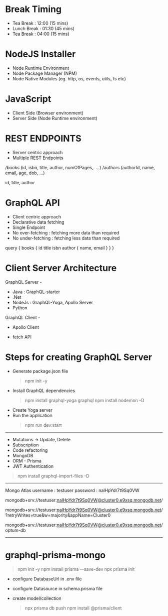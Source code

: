 # Break Timing

- Tea Break : 12:00 (15 mins)
- Lunch Break : 01:30 (45 mins)
- Tea Break : 04:00 (15 mins)

# NodeJS Installer

- Node Runtime Environment
- Node Package Manager (NPM)
- Node Native Modules (eg. http, os, events, utils, fs etc)

# JavaScript

- Client Side (Browser environment)
- Server Side (Node Runtime environment)

# REST ENDPOINTS

- Server centric approach
- Multiple REST Endpoints

/books (id, isbn, title, author, numOfPages,. ...)
/authors (authorId, name, email, age, dob, ...)

id, title, author

# GraphQL API

- Client centric approach
- Declarative data fetching
- Single Endpoint
- No over-fetching : fetching more data than required
- No under-fetching : fetching less data than required

query {
books {
id title isbn
author {
name, email
}
}
}

# Client Server Architecture

GraphQL Server -

- Java : GraphQL-starter
- .Net
- NodeJs : GraphQL-Yoga, Apollo Server
- Python

GraphQL Client -

- Apollo Client

- fetch API

# Steps for creating GraphQL Server

- Generate package.json file
  > npm init -y
- Install GraphQL dependencies
  > npm install graphql-yoga graphql
  > npm install nodemon -D
- Create Yoga server
- Run the application
  > npm run dev:start

---

- Mutations -> Update, Delete
- Subscription
- Code refactoring
- MongoDB
- ORM - Prisma
- JWT Authentication

> npm install graphql-import-files -D

---

Mongo Atlas
username : testuser
password : nalHpYdr7t9Sq0VW

mongodb+srv://testuser:nalHpYdr7t9Sq0VW@cluster0.e9xsq.mongodb.net/

mongodb+srv://testuser:nalHpYdr7t9Sq0VW@cluster0.e9xsq.mongodb.net/?retryWrites=true&w=majority&appName=Cluster0

mongodb+srv://testuser:nalHpYdr7t9Sq0VW@cluster0.e9xsq.mongodb.net/optum-db

---

# graphql-prisma-mongo

> npm init -y
> npm install prisma --save-dev
> npx prisma init

- configure DatabaseUrl in .env file
- configure Datasource in schema.prisma file
- create model/collection

  > npx prisma db push
  > npm install @prisma/client
